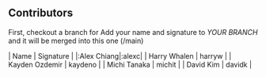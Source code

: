 
## Contributors

First, checkout a branch for 
Add your name and signature to *YOUR BRANCH* and it will be merged into this one (/main)

| Name | Signature |
|:Alex Chiang|:alexc|
| Harry Whalen | harryw |
| Kayden Ozdemir | kaydeno |
| Michi Tanaka | michit |
| David Kim | davidk |
